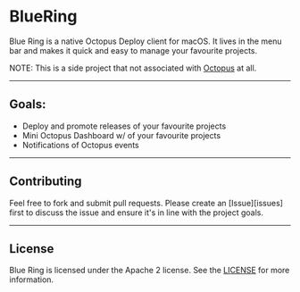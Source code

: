 # BlueRing

Blue Ring is a native Octopus Deploy client for macOS. It lives in the menu bar and makes it quick and easy to manage your favourite projects.

NOTE: This is a side project that not associated with [Octopus](https://github.com/OctopusDeploy) at all.

---

## Goals:
* Deploy and promote releases of your favourite projects
* Mini Octopus Dashboard w/ of your favourite projects
* Notifications of Octopus events

---

## Contributing

Feel free to fork and submit pull requests.  Please create an [Issue][issues] first to discuss the issue and ensure it's in line with the project goals.

---

## License

Blue Ring is licensed under the Apache 2 license.  See the [LICENSE](LICENSE) for more information.
